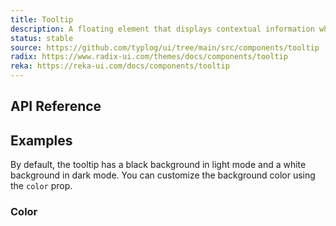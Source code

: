 ```yaml
---
title: Tooltip
description: A floating element that displays contextual information when a user hovers over or focuses on a control.
status: stable
source: https://github.com/typlog/ui/tree/main/src/components/tooltip
radix: https://www.radix-ui.com/themes/docs/components/tooltip
reka: https://reka-ui.com/docs/components/tooltip
---
```


<Example name="tooltip/Overview.vue" />

## API Reference

<PropsTable name="Tooltip" />

## Examples

By default, the tooltip has a black background in light mode and a white background in dark mode.
You can customize the background color using the `color` prop.

### Color

<Example name="tooltip/Color.vue" />
